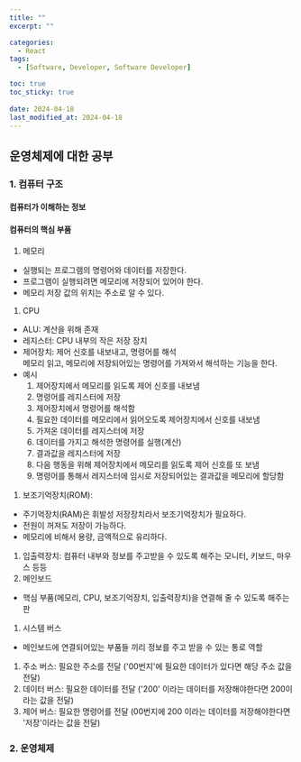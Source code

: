 ```yaml
---
title: ""
excerpt: ""

categories:
  - React
tags:
  - [Software, Developer, Software Developer]

toc: true
toc_sticky: true
 
date: 2024-04-18
last_modified_at: 2024-04-18
---
```


## 운영체제에 대한 공부

### 1. 컴퓨터 구조
#### 컴퓨터가 이해하는 정보
#### 컴퓨터의 핵심 부품
1. 메모리
  - 실행되는 프로그램의 명령어와 데이터를 저장한다.
  - 프로그램이 실행되려면 메모리에 저장되어 있어야 한다.
  - 메모리 저장 값의 위치는 주소로 알 수 있다.
1. CPU
  - ALU: 계산을 위해 존재
  - 레지스터: CPU 내부의 작은 저장 장치
  - 제어장치: 제어 신호를 내보내고, 명령어를 해석     
    메모리 읽고, 메모리에 저장되어있는 명령어를 가져와서 해석하는 기능을 한다.
  - 예시
    1. 제어장치에서 메모리를 읽도록 제어 신호를 내보냄
    1. 명령어를 레지스터에 저장
    1. 제어장치에서 명령어를 해석함
    1. 필요한 데이터를 메모리에서 읽어오도록 제어장치에서 신호를 내보냄
    1. 가져온 데이터를 레지스터에 저장
    1. 데이터를 가지고 해석한 명령어를 실행(계산)
    1. 결과값을 레지스터에 저장
    1. 다음 행동을 위해 제어장치에서 메모리를 읽도록 제어 신호를 또 보냄
    1. 명령어를 통해서 레지스터에 임시로 저장되어있는 결과값을 메모리에 할당함
1. 보조기억장치(ROM):
  - 주기억장치(RAM)은 휘발성 저장장치라서 보조기억장치가 필요하다.
  - 전원이 꺼져도 저장이 가능하다.
  - 메모리에 비해서 용량, 금액적으로 유리하다.
1. 입출력장치: 컴퓨터 내부와 정보를 주고받을 수 있도록 해주는 모니터, 키보드, 마우스 등등
1. 메인보드
  - 핵심 부품(메모리, CPU, 보조기억장치, 입출력장치)을 연결해 줄 수 있도록 해주는 판
1. 시스템 버스
  - 메인보드에 연결되어있는 부품들 끼리 정보를 주고 받을 수 있는 통로 역할
  1. 주소 버스: 필요한 주소를 전달 ('00번지'에 필요한 데이터가 있다면 해당 주소 값을 전달)
  1. 데이터 버스: 필요한 데이터를 전달 ('200' 이라는 데이터를 저장해야한다면 200이라는 값을 전달)
  1. 제어 버스: 필요한 명령어를 전달 (00번지에 200 이라는 데이터를 저장해야한다면 '저장'이라는 값을 전달)
### 2. 운영체제